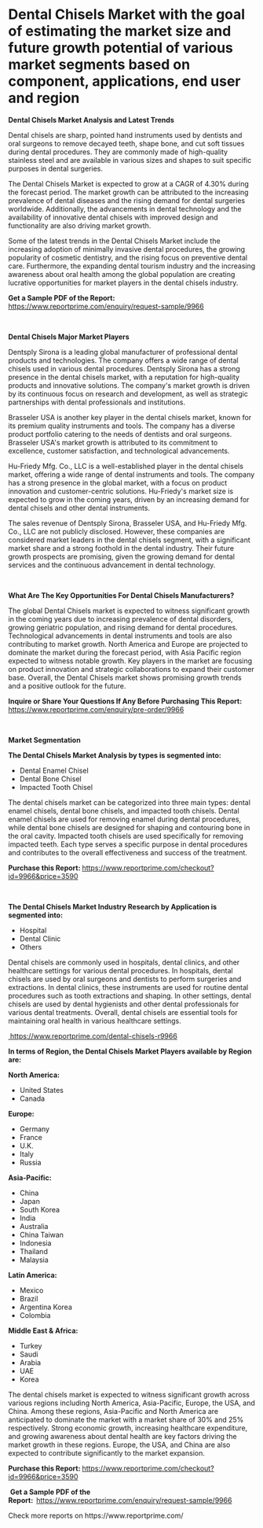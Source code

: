 <p><h1>Dental Chisels Market with the goal of estimating the market size and future growth potential of various market segments based on component, applications, end user and region</h1></p><p><strong>Dental Chisels Market Analysis and Latest Trends</strong></p>
<p><p>Dental chisels are sharp, pointed hand instruments used by dentists and oral surgeons to remove decayed teeth, shape bone, and cut soft tissues during dental procedures. They are commonly made of high-quality stainless steel and are available in various sizes and shapes to suit specific purposes in dental surgeries.</p><p>The Dental Chisels Market is expected to grow at a CAGR of 4.30% during the forecast period. The market growth can be attributed to the increasing prevalence of dental diseases and the rising demand for dental surgeries worldwide. Additionally, the advancements in dental technology and the availability of innovative dental chisels with improved design and functionality are also driving market growth.</p><p>Some of the latest trends in the Dental Chisels Market include the increasing adoption of minimally invasive dental procedures, the growing popularity of cosmetic dentistry, and the rising focus on preventive dental care. Furthermore, the expanding dental tourism industry and the increasing awareness about oral health among the global population are creating lucrative opportunities for market players in the dental chisels industry.</p></p>
<p><strong>Get a Sample PDF of the Report:&nbsp;</strong> <a href="https://www.reportprime.com/enquiry/request-sample/9966">https://www.reportprime.com/enquiry/request-sample/9966</a></p>
<p>&nbsp;</p>
<p><strong>Dental Chisels Major Market Players</strong></p>
<p><p>Dentsply Sirona is a leading global manufacturer of professional dental products and technologies. The company offers a wide range of dental chisels used in various dental procedures. Dentsply Sirona has a strong presence in the dental chisels market, with a reputation for high-quality products and innovative solutions. The company's market growth is driven by its continuous focus on research and development, as well as strategic partnerships with dental professionals and institutions.</p><p>Brasseler USA is another key player in the dental chisels market, known for its premium quality instruments and tools. The company has a diverse product portfolio catering to the needs of dentists and oral surgeons. Brasseler USA's market growth is attributed to its commitment to excellence, customer satisfaction, and technological advancements.</p><p>Hu-Friedy Mfg. Co., LLC is a well-established player in the dental chisels market, offering a wide range of dental instruments and tools. The company has a strong presence in the global market, with a focus on product innovation and customer-centric solutions. Hu-Friedy's market size is expected to grow in the coming years, driven by an increasing demand for dental chisels and other dental instruments.</p><p>The sales revenue of Dentsply Sirona, Brasseler USA, and Hu-Friedy Mfg. Co., LLC are not publicly disclosed. However, these companies are considered market leaders in the dental chisels segment, with a significant market share and a strong foothold in the dental industry. Their future growth prospects are promising, given the growing demand for dental services and the continuous advancement in dental technology.</p></p>
<p>&nbsp;</p>
<p><strong>What Are The Key Opportunities For Dental Chisels Manufacturers?</strong></p>
<p><p>The global Dental Chisels market is expected to witness significant growth in the coming years due to increasing prevalence of dental disorders, growing geriatric population, and rising demand for dental procedures. Technological advancements in dental instruments and tools are also contributing to market growth. North America and Europe are projected to dominate the market during the forecast period, with Asia Pacific region expected to witness notable growth. Key players in the market are focusing on product innovation and strategic collaborations to expand their customer base. Overall, the Dental Chisels market shows promising growth trends and a positive outlook for the future.</p></p>
<p><strong>Inquire or Share Your Questions If Any Before Purchasing This Report:</strong> <a href="https://www.reportprime.com/enquiry/pre-order/9966">https://www.reportprime.com/enquiry/pre-order/9966</a></p>
<p>&nbsp;</p>
<p><strong>Market Segmentation</strong></p>
<p><strong>The Dental Chisels Market Analysis by types is segmented into:</strong></p>
<p><ul><li>Dental Enamel Chisel</li><li>Dental Bone Chisel</li><li>Impacted Tooth Chisel</li></ul></p>
<p><p>The dental chisels market can be categorized into three main types: dental enamel chisels, dental bone chisels, and impacted tooth chisels. Dental enamel chisels are used for removing enamel during dental procedures, while dental bone chisels are designed for shaping and contouring bone in the oral cavity. Impacted tooth chisels are used specifically for removing impacted teeth. Each type serves a specific purpose in dental procedures and contributes to the overall effectiveness and success of the treatment.</p></p>
<p><strong>Purchase this Report:&nbsp;</strong><a href="https://www.reportprime.com/checkout?id=9966&price=3590">https://www.reportprime.com/checkout?id=9966&price=3590</a></p>
<p>&nbsp;</p>
<p><strong>The Dental Chisels Market Industry Research by Application is segmented into:</strong></p>
<p><ul><li>Hospital</li><li>Dental Clinic</li><li>Others</li></ul></p>
<p><p>Dental chisels are commonly used in hospitals, dental clinics, and other healthcare settings for various dental procedures. In hospitals, dental chisels are used by oral surgeons and dentists to perform surgeries and extractions. In dental clinics, these instruments are used for routine dental procedures such as tooth extractions and shaping. In other settings, dental chisels are used by dental hygienists and other dental professionals for various dental treatments. Overall, dental chisels are essential tools for maintaining oral health in various healthcare settings.</p></p>
<p><a href="https://www.reportprime.com/dental-chisels-r9966">&nbsp;https://www.reportprime.com/dental-chisels-r9966</a></p>
<p><strong>In terms of Region, the Dental Chisels Market Players available by Region are:</strong></p>
<p>
    <p> <strong> North America: </strong>
        <ul>
            <li>United States</li>
            <li>Canada</li>
        </ul>
        </p> 
    <p> <strong> Europe: </strong>
        <ul>
            <li>Germany</li>
            <li>France</li>
            <li>U.K.</li>
            <li>Italy</li>
            <li>Russia</li>
        </ul>
        </p> 
    <p> <strong> Asia-Pacific: </strong>
        <ul>
            <li>China</li>
            <li>Japan</li>
            <li>South Korea</li>
            <li>India</li>
            <li>Australia</li>
            <li>China Taiwan</li>
            <li>Indonesia</li>
            <li>Thailand</li>
            <li>Malaysia</li>
        </ul>
        </p> 
    <p> <strong> Latin America: </strong>
        <ul>
            <li>Mexico</li>
            <li>Brazil</li>
            <li>Argentina Korea</li>
            <li>Colombia</li>
        </ul>
        </p> 
    <p> <strong> Middle East & Africa: </strong>
        <ul>
            <li>Turkey</li>
            <li>Saudi</li>
            <li>Arabia</li>
            <li>UAE</li>
            <li>Korea</li>
        </ul>
    </p>
    </p>
<p><p>The dental chisels market is expected to witness significant growth across various regions including North America, Asia-Pacific, Europe, the USA, and China. Among these regions, Asia-Pacific and North America are anticipated to dominate the market with a market share of 30% and 25% respectively. Strong economic growth, increasing healthcare expenditure, and growing awareness about dental health are key factors driving the market growth in these regions. Europe, the USA, and China are also expected to contribute significantly to the market expansion.</p></p>
<p><strong>Purchase this Report: </strong><a href="https://www.reportprime.com/checkout?id=9966&price=3590">https://www.reportprime.com/checkout?id=9966&price=3590</a></p>
<p>&nbsp;<strong>Get a Sample PDF of the Report:&nbsp;&nbsp;</strong><a href="https://www.reportprime.com/enquiry/request-sample/9966">https://www.reportprime.com/enquiry/request-sample/9966</a></p>
<p><strong></strong></p>
<p>Check more reports on https://www.reportprime.com/</p>
